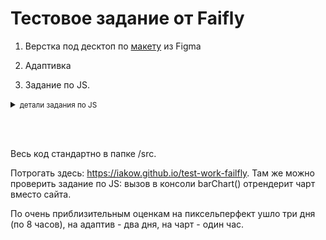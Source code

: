 # Тестовое задание от Faifly

1. Верстка под десктоп по [макету](https://www.figma.com/file/OAl1GOWYPACFOMrAvEytra/Test-task?node-id=4%3A23) из Figma

2. Адаптивка

3. Задание по JS.
<details>
  <summary>
    <small>детали задания по JS</small>
  </summary>
Есть массив чисел:
[5,8,2,1,15,2,3,5,9,11,10,4,3,14,1,7,10,3,2,13]
Вывести его в виде графика (bar charts), где по оси x - индекс элемента, по оси y - значение. Сделать цветовую градацию показателей на графике: 0 - 5 зеленый, 6 - 10 желтый, свыше 10 красный. Допускается использование только html, css, javascript. Использование сторонних библиотек, canvas, svg не допускается.
</details>

<br><br>

Весь код стандартно в папке /src.

Потрогать здесь: https://iakow.github.io/test-work-failfly. 
Там же можно проверить задание по JS: вызов в консоли barChart() отрендерит чарт вместо сайта.

По очень приблизительным оценкам на пиксельперфект ушло три дня (по 8 часов), на адаптив - два дня, на чарт - один час.
